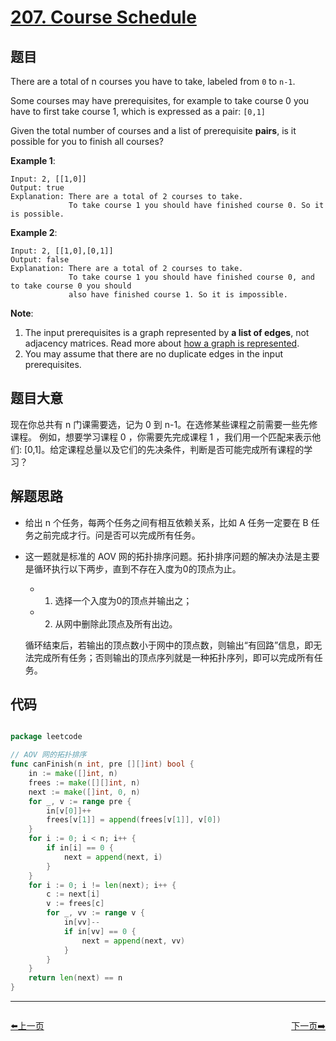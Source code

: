 # [207. Course Schedule](https://leetcode.com/problems/course-schedule/)

## 题目

There are a total of n courses you have to take, labeled from `0` to `n-1`.

Some courses may have prerequisites, for example to take course 0 you have to first take course 1, which is expressed as a pair: `[0,1]`

Given the total number of courses and a list of prerequisite **pairs**, is it possible for you to finish all courses?

**Example 1**:

    Input: 2, [[1,0]] 
    Output: true
    Explanation: There are a total of 2 courses to take. 
                 To take course 1 you should have finished course 0. So it is possible.

**Example 2**:

    Input: 2, [[1,0],[0,1]]
    Output: false
    Explanation: There are a total of 2 courses to take. 
                 To take course 1 you should have finished course 0, and to take course 0 you should
                 also have finished course 1. So it is impossible.

**Note**:

1. The input prerequisites is a graph represented by **a list of edges**, not adjacency matrices. Read more about [how a graph is represented](https://www.khanacademy.org/computing/computer-science/algorithms/graph-representation/a/representing-graphs).
2. You may assume that there are no duplicate edges in the input prerequisites.


## 题目大意

现在你总共有 n 门课需要选，记为 0 到 n-1。在选修某些课程之前需要一些先修课程。 例如，想要学习课程 0 ，你需要先完成课程 1 ，我们用一个匹配来表示他们: [0,1]。给定课程总量以及它们的先决条件，判断是否可能完成所有课程的学习？



## 解题思路

- 给出 n 个任务，每两个任务之间有相互依赖关系，比如 A 任务一定要在 B 任务之前完成才行。问是否可以完成所有任务。
- 这一题就是标准的 AOV 网的拓扑排序问题。拓扑排序问题的解决办法是主要是循环执行以下两步，直到不存在入度为0的顶点为止。
    - 1.  选择一个入度为0的顶点并输出之；
    - 2. 从网中删除此顶点及所有出边。

    循环结束后，若输出的顶点数小于网中的顶点数，则输出“有回路”信息，即无法完成所有任务；否则输出的顶点序列就是一种拓扑序列，即可以完成所有任务。



## 代码

```go

package leetcode

// AOV 网的拓扑排序
func canFinish(n int, pre [][]int) bool {
	in := make([]int, n)
	frees := make([][]int, n)
	next := make([]int, 0, n)
	for _, v := range pre {
		in[v[0]]++
		frees[v[1]] = append(frees[v[1]], v[0])
	}
	for i := 0; i < n; i++ {
		if in[i] == 0 {
			next = append(next, i)
		}
	}
	for i := 0; i != len(next); i++ {
		c := next[i]
		v := frees[c]
		for _, vv := range v {
			in[vv]--
			if in[vv] == 0 {
				next = append(next, vv)
			}
		}
	}
	return len(next) == n
}

```
----------------------------------------------
<div style="display: flex;justify-content: space-between;align-items: center;">
<p><a href="https://books.halfrost.com/leetcode/ChapterFour/0206.Reverse-Linked-List/">⬅️上一页</a></p>
<p><a href="https://books.halfrost.com/leetcode/ChapterFour/0208.Implement-Trie-Prefix-Tree/">下一页➡️</a></p>
</div>
